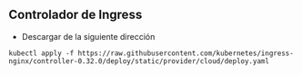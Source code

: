 ## Controlador de Ingress

- Descargar de la siguiente dirección

```
kubectl apply -f https://raw.githubusercontent.com/kubernetes/ingress-nginx/controller-0.32.0/deploy/static/provider/cloud/deploy.yaml
```
